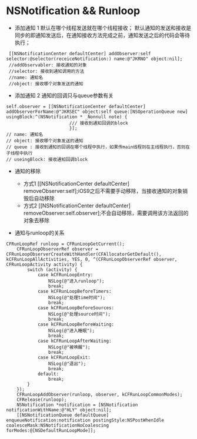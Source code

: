 # NSNotification && Runloop 
* 添加通知 1
默认在哪个线程发送就在哪个线程接收；
默认通知的发送和接收是同步的即通知发送后，在通知接收方法完成之前，通知发送之后的代码会等待执行；

```
 [[NSNotificationCenter defaultCenter] addObserver:self selector:@selector(receiceNotification:) name:@"JKRNO" object:nil];
 //addObservabler: 接收通知的对象
 //selector: 接收到通知调用的方法
 //name: 通知名
 //object: 接收哪个对象发送的通知
```
* 添加通知 2
通知的回调只与queue参数有关
```
self.observer = [[NSNotificationCenter defaultCenter] addObserverForName:@"JKRSEC" object:self queue:[NSOperationQueue new] usingBlock:^(NSNotification * _Nonnull note) {
                        /// 接收到通知回调的block
                        }];
// name: 通知名
// object: 接收哪个对象发送的通知
// queue : 接收到通知的回调在哪个线程中执行，如果传main线程则在主线程执行，否则在子线程中执行
// useingBlock: 接收通知回调block
```
* 通知的移除
    * 方式1 
     [[NSNotificationCenter defaultCenter] removeObserver:self];iOS9之后不需要手动移除，当接收通知的对象销毁后自动移除
    * 方式2
     [[NSNotificationCenter defaultCenter] removeObserver:self.observer];不会自动移除，需要调用该方法返回的对象去移除
      

* 通知与runloop的关系

```
CFRunLoopRef runloop = CFRunLoopGetCurrent();
    CFRunLoopObserverRef observer = CFRunLoopObserverCreateWithHandler(CFAllocatorGetDefault(), kCFRunLoopAllActivities, YES, 0, ^(CFRunLoopObserverRef observer, CFRunLoopActivity activity) {
        switch (activity) {
            case kCFRunLoopEntry:
                NSLog(@"进入runloop");
                break;
            case kCFRunLoopBeforeTimers:
                NSLog(@"处理time时间");
                break;
            case kCFRunLoopBeforeSources:
                NSLog(@"处理source时间");
                break;
            case kCFRunLoopBeforeWaiting:
                NSLog(@"进入睡眠");
                break;
            case kCFRunLoopAfterWaiting:
                NSLog(@"被唤醒");
                break;
            case kCFRunLoopExit:
                NSLog(@"退出");
                break;
            default:
                break;
        }
    });
    CFRunLoopAddObserver(runloop, observer, kCFRunLoopCommonModes);
    CFRelease(runloop);
    NSNotification *notification = [NSNotification notificationWithName:@"HLY" object:nil];
    [[NSNotificationQueue defaultQueue] enqueueNotification:notification postingStyle:NSPostWhenIdle coalesceMask:NSNotificationNoCoalescing forModes:@[NSDefaultRunLoopMode]];
```